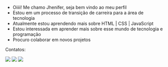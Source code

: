- Oiiii! Me chamo Jhenifer, seja bem vindo ao meu perfil
- Estou em um processo de transição de carreira para a área de tecnologia
- Atualmente estou aprendendo mais sobre HTML | CSS | JavaScript 
- Estou interessada em aprender mais sobre esse mundo de tecnologia e programação 
- Procuro colaborar em novos projetos

Contatos:
<div>
<a href="https://instagram.com/jheniferac" target="_blank"><img src="https://img.shields.io/badge/-Instagram-%23E4405F?style=for-the-badge&logo=instagram&logoColor=white" target="_blank"></a>
<a href = "mailto:jachristov@gmail.com"><img src="https://img.shields.io/badge/Gmail-D14836?style=for-the-badge&logo=gmail&logoColor=white" target="_blank"></a>
<a href="https://www.linkedin.com/in/jhenifer-christov-8b13b6189" target="_blank"><img src="https://img.shields.io/badge/-LinkedIn-%230077B5?style=for-the-badge&logo=linkedin&logoColor=white" target="_blank"></a>   
</div>

<!---
J-Christov/J-Christov is a ✨ special ✨ repository because its `README.md` (this file) appears on your GitHub profile.
You can click the Preview link to take a look at your changes.
--->
